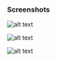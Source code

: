 ### Screenshots

![alt text](https://github.com/andreiseverin/WeaponMod-guns-backup/blob/main/Plugins/wpn_displacer/screenshots/dc1.jpg?raw=true)

![alt text](https://github.com/andreiseverin/WeaponMod-guns-backup/blob/main/Plugins/wpn_displacer/screenshots/dc2.jpg?raw=true)

![alt text](https://github.com/andreiseverin/WeaponMod-guns-backup/blob/main/Plugins/wpn_displacer/screenshots/dc3.jpg?raw=true)
